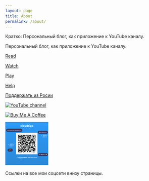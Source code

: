 ```yaml
---
layout: page
title: About
permalink: /about/
---
```



Кратко: Персональный блог, как приложение к YouTube каналу.

Персональный блог, как приложение к YouTube каналу.

[Read](https://trash-max.github.io)

[Watch](https://www.youtube.com/c/MaxTrash)

[Play](https://www.youtube.com/c/MaxTrash)

[Help](https://www.buymeacoffee.com/maxtrash)

[Поддержать из Росии](https://pay.cloudtips.ru/p/5acab2cd)


<a href="https://www.youtube.com/c/MaxTrash" target="_blank"><img src="https://img.shields.io/youtube/channel/views/UCSFR40osj7pJXouSiJDFXZA" alt="YouTube channel" height="32" width="136"></a>


<a href="https://www.buymeacoffee.com/maxtrash" target="_blank"><img src="https://cdn.buymeacoffee.com/buttons/default-orange.png" alt="Buy Me A Coffee" height="32" width="136"></a>


<a href="https://pay.cloudtips.ru/p/5acab2cd" target="_blank"><img src="./assets/donations/qrImage.png" alt="Donate with russian card" height="136" width="136"></a>

Ссылки на все мои соцсети внизу страницы.
